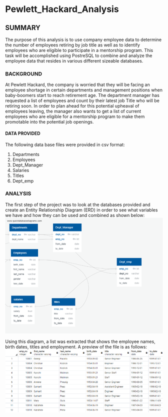 # Pewlett_Hackard_Analysis
## SUMMARY
The purpose of this analysis is to use company employee data to determine the number of employees retiring by job title as well as to identify employees who are eligible to participate in a mentorship program.  This task will be accomplished using PostreSQL to combine and analyze the employee data that resides in various different sizeable databases.
### BACKGROUND
At Pewlett Hackard, the company is worried that they will be facing an employee shortage in certain departments and management positions when baby-boomers start to reach retirement age.  The department manager has requested a list of employees and count by their latest job Title who will be retiring soon.  In order to plan ahead for this potential upheaval of employees leaving, the manager also wants to get a list of current employees who are eligible for a mentorship program to make them promotable into the potential job openings.
#### DATA PROVIDED 
The following data base files were provided in csv format:
1. Departments
2. Employees
3. Dept_Manager
4. Salaries
5. Titles
6. Dept_emp

### ANALYSIS
The first step of the project was to look at the databases provided and create an Entity Relationship Diagram (ERD) in order to see what variables we have and how they can be used and combined as shown below:
![](https://github.com/xactuary/Pewlett_Hackard_Analysis/blob/main/Data/EmployeeDB.png)

Using this diagram, a list was extracted that shows the employee names, birth dates, titles and employment.  A preview of the file is as follows:
![](https://github.com/xactuary/Pewlett_Hackard_Analysis/blob/main/Data/Table_1_retirement_titles_snip.PNG)



